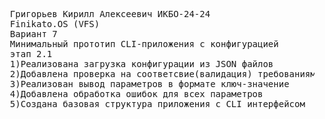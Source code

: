 <pre>
  Григорьев Кирилл Алексеевич ИКБО-24-24
  Finikato.OS (VFS)
  Вариант 7
  Минимальный прототип CLI-приложения с конфигурацией
  этап 2.1
  1)Реализована загрузка конфигурации из JSON файлов
  2)Добавлена проверка на соответсвие(валидация) требованиям всех параметров конфигурации
  3)Реализован вывод параметров в формате ключ-значение
  4)Добавлена обработка ошибок для всех параметров
  5)Создана базовая структура приложения с CLI интерфейсом
</pre>
